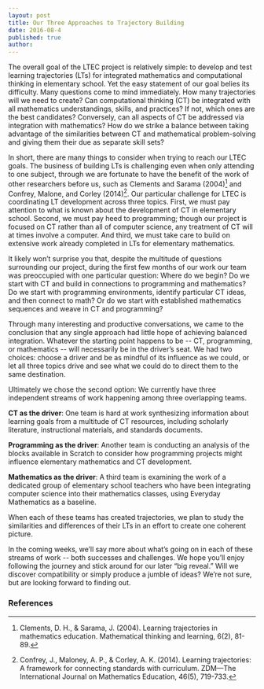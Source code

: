 ```yaml
---
layout: post
title: Our Three Approaches to Trajectory Building
date: 2016-08-4
published: true
author: 
---
```


The overall goal of the LTEC project is relatively simple: to develop and test learning trajectories (LTs) for integrated mathematics and computational thinking in elementary school. Yet the easy statement of our goal belies its difficulty. Many questions come to mind immediately. How many trajectories will we need to create? Can computational thinking (CT) be integrated with all mathematics understandings, skills, and practices? If not, which ones are the best candidates? Conversely, can all aspects of CT be addressed via integration with mathematics? How do we strike a balance between taking advantage of the similarities between CT and mathematical problem-solving and giving them their due as separate skill sets? 

<!--excerpt-->

In short, there are many things to consider when trying to reach our LTEC goals. The business of building LTs is challenging even when only attending to one subject, through we are fortunate to have the benefit of the work of other researchers before us, such as Clements and Sarama (2004)[^fn-clements-2004] and Confrey, Malone, and Corley (2014)[^fn-confrey-malone]. Our particular challenge for LTEC is coordinating LT development across three topics. First, we must pay attention to what is known about the development of CT in elementary school. Second, we must pay heed to programming; though our project is focused on CT rather than all of computer science, any treatment of CT will at times involve a computer. And third, we must take care to build on extensive work already completed in LTs for elementary mathematics. 

It likely won’t surprise you that, despite the multitude of questions surrounding our project, during the first few months of our work our team was preoccupied with one particular question: Where do we begin? Do we start with CT and build in connections to programming and mathematics? Do we start with programming environments, identify particular CT ideas, and then connect to math? Or do we start with established mathematics sequences and weave in CT and programming?

Through many interesting and productive conversations, we came to the conclusion that any single approach had little hope of achieving balanced integration. Whatever the starting point happens to be -- CT, programming, or mathematics -- will necessarily be in the driver’s seat. We had two choices: choose a driver and be as mindful of its influence as we could, or let all three topics drive and see what we could do to direct them to the same destination. 

Ultimately we chose the second option: We currently have three independent streams of work happening among three overlapping teams.

**CT as the driver**: One team is hard at work synthesizing information about learning goals from a multitude of CT resources, including scholarly literature, instructional materials, and standards documents.

**Programming as the driver**: Another team is conducting an analysis of the blocks available in Scratch to consider how programming projects might influence elementary mathematics and CT development.

**Mathematics as the driver**: A third team is examining the work of a dedicated group of elementary school teachers who have been integrating computer science into their mathematics classes, using Everyday Mathematics as a baseline.

When each of these teams has created trajectories, we plan to study the similarities and differences of their LTs in an effort to create one coherent picture. 

In the coming weeks, we’ll say more about what’s going on in each of these streams of work -- both successes and challenges. We hope you’ll enjoy following the journey and stick around for our later “big reveal.” Will we discover compatibility or simply produce a jumble of ideas? We’re not sure, but are looking forward to finding out.

### References ###

[^fn-clements-2004]:Clements, D. H., & Sarama, J. (2004). Learning trajectories in mathematics education. Mathematical thinking and learning, 6(2), 81-89.

[^fn-confrey-malone]:Confrey, J., Maloney, A. P., & Corley, A. K. (2014). Learning trajectories: A framework for connecting standards with curriculum. ZDM—The International Journal on Mathematics Education, 46(5), 719-733.



